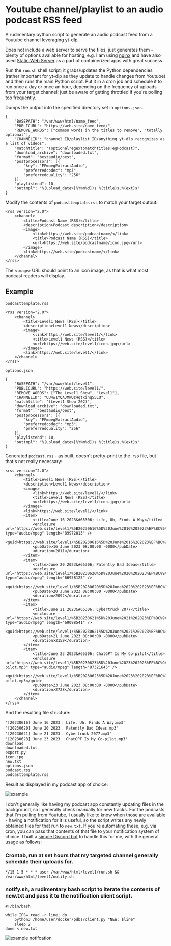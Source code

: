 # Youtube channel/playlist to an audio podcast RSS feed
A rudimentary python script to generate an audio podcast feed from a Youtube channel leveraging yt-dlp.

Does not include a web server to serve the files, just generates them - plenty of options available for hosting, e.g. I am using [nginx](https://docs.nginx.com/nginx/admin-guide/web-server/) and have also used [Static Web Server](https://github.com/static-web-server/static-web-server) as a part of containerized apps with great success.

Run the `run.sh` shell script; it grabs/updates the Python dependencies (rather important for yt-dlp as they update to handle changes from Youtube) and then runs the main Python script. Put it in a cron job and schedule it to run once a day or once an hour, depending on the frequency of uploads from your target channel; just be aware of getting throttled if you're polling too frequently.

Dumps the output into the specified directory set in `options.json`. 

	{
		"BASEPATH": "/var/www/html/name_feed",
		"PUBLICURL": "https://web.site/name_feed/",
		"REMOVE_WORDS": ["common words in the titles to remove", "totally optional"],
		"CHANNELID": "channel ID/playlist ID/anything yt-dlp recognizes as a list of videos",
		"matchtitle": "(optionalregextomatchtitles|egPodcast)",
		"download_archive": "downloaded.txt",
		"format": "bestaudio/best",
		"postprocessors": [{
			"key": "FFmpegExtractAudio",
			"preferredcodec": "mp3",
			"preferredquality": "256"
		}],
		"playlistend": 10,
		"outtmpl": "%(upload_date>[%Y%m%d])s %(title)s.%(ext)s"
	}

Modify the contents of `podcasttemplate.rss` to match your target output:

	<rss version="2.0">
	    <channel>
	        <title>Podcast Name (RSS)</title>
	        <description>Podcast description</description>
	        <image>
	            <link>https://web.site/podcastname/</link>
	            <title>Podcast Name (RSS)</title>
	            <url>https://web.site/podcastname/icon.jpg</url>
	        </image>
	        <link>https://web.site/podcastname/</link>
	    </channel>
	</rss>

The `<image>` URL should point to an icon image, as that is what most podcast readers will display.

## Example

`podcasttemplate.rss`

	<rss version="2.0">
	    <channel>
	        <title>Level1 News (RSS)</title>
	        <description>Level1 News</description>
	        <image>
	            <link>https://web.site/level1/</link>
	            <title>Level1 News (RSS)</title>
	            <url>https://web.site/level1/icon.jpg</url>
	        </image>
	        <link>https://web.site/level1/</link>
	    </channel>
	</rss>

`options.json`

	{
		"BASEPATH": "/var/www/html/level1",
		"PUBLICURL": "https://web.site/level1/",
		"REMOVE_WORDS": ["The Level1 Show", "Level1"],
		"CHANNELID": "UU4w1YQAJMWOz4qtxinq55LQ",
		"matchtitle": "(Level1 Show|202)",
		"download_archive": "downloaded.txt",
		"format": "bestaudio/best",
		"postprocessors": [{
			"key": "FFmpegExtractAudio",
			"preferredcodec": "mp3",
			"preferredquality": "256"
		}],
		"playlistend": 10,
		"outtmpl": "%(upload_date>[%Y%m%d])s %(title)s.%(ext)s"
	}

Generated `podcast.rss` - as built, doesn't pretty-print to the .rss file, but that's not really necessary:

	<rss version="2.0">
		<channel>
			<title>Level1 News (RSS)</title>
			<description>Level1 News</description>
			<image>
				<link>https://web.site/level1/</link>
				<title>Level1 News (RSS)</title>
				<url>https://web.site/level1/icon.jpg</url>
			</image>
			<link>https://web.site/level1/</link>
			<item>
				<title>June 16 2023&#65306; Life, Uh, Finds A Way</title>
				<enclosure url="https://web.site/level1/%5B20230616%5D%20June%2016%202023%EF%BC%9A%20Life%2C%20Uh%2C%20Finds%20A%20Way.mp3" type="audio/mpeg" length="89972013" />
				<guid>https://web.site/level1/%5B20230616%5D%20June%2016%202023%EF%BC%9A%20Life%2C%20Uh%2C%20Finds%20A%20Way.mp3</guid>
				<pubDate>16 June 2023 08:00:00 -0000</pubDate>
				<duration>2811</duration>
			</item>
			<item>
				<title>June 20 2023&#65306; Patently Bad Ideas</title>
				<enclosure url="https://web.site/level1/%5B20230620%5D%20June%2020%202023%EF%BC%9A%20Patently%20Bad%20Ideas.mp3" type="audio/mpeg" length="66958125" />
				<guid>https://web.site/level1/%5B20230620%5D%20June%2020%202023%EF%BC%9A%20Patently%20Bad%20Ideas.mp3</guid>
				<pubDate>20 June 2023 08:00:00 -0000</pubDate>
				<duration>2092</duration>
			</item>
			<item>
				<title>June 21 2023&#65306; Cybertruck 2077</title>
				<enclosure url="https://web.site/level1/%5B20230621%5D%20June%2021%202023%EF%BC%9A%20Cybertruck%202077.mp3" type="audio/mpeg" length="69098541" />
				<guid>https://web.site/level1/%5B20230621%5D%20June%2021%202023%EF%BC%9A%20Cybertruck%202077.mp3</guid>
				<pubDate>21 June 2023 08:00:00 -0000</pubDate>
				<duration>2159</duration>
			</item>
			<item>
				<title>June 23 2023&#65306; ChatGPT Is My Co-pilot</title>
				<enclosure url="https://web.site/level1/%5B20230623%5D%20June%2023%202023%EF%BC%9A%20ChatGPT%20Is%20My%20Co-pilot.mp3" type="audio/mpeg" length="87321645" />
				<guid>https://web.site/level1/%5B20230623%5D%20June%2023%202023%EF%BC%9A%20ChatGPT%20Is%20My%20Co-pilot.mp3</guid>
				<pubDate>23 June 2023 08:00:00 -0000</pubDate>
				<duration>2728</duration>
			</item>
		</channel>
	</rss>

And the resulting file structure:

	'[20230616] June 16 2023： Life, Uh, Finds A Way.mp3'
	'[20230620] June 20 2023： Patently Bad Ideas.mp3'
	'[20230621] June 21 2023： Cybertruck 2077.mp3'
	'[20230623] June 23 2023： ChatGPT Is My Co-pilot.mp3'
	download
	downloaded.txt
	export.py
	icon.jpg
	new.txt
	options.json
	podcast.rss
	podcasttemplate.rss

Result as displayed in my podcast app of choice:

![example](example.png)

I don't generally like having my podcast app constantly updating files in the background, so I generally check manually for new tracks. For the podcasts that I'm pulling from Youtube, I usually like to know when those are available - having a notification for it is useful, so the script writes any newly obtained files for that run to `new.txt`. If you're automating these, e.g. via cron, you can pass that contents of that file to your notification system of choice. I built a [simple Discord bot](https://github.com/VS-W/pdbs) to handle this for me, with the general usage as follows:

### Crontab, run at set hours that my targeted channel generally schedule their uploads for.

	*/15 1-5 * * * user /var/www/html/level1/run.sh && /var/www/html/level1/notify.sh

### notify.sh, a rudimentary bash script to iterate the contents of new.txt and pass it to the notification client script.

	#!/bin/bash
	
	while IFS= read -r line; do
	    python3 /home/user/docker/pdbs/client.py "NEW: $line"
	    sleep 2
	done < new.txt

![example notifcation](example2.png)
